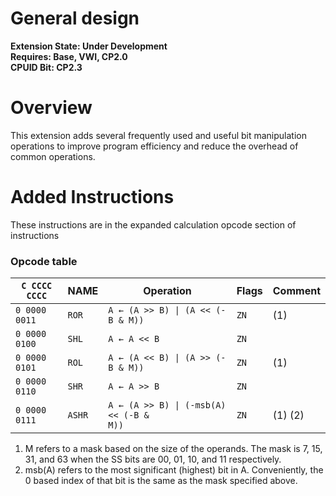 # General design

**Extension State: Under Development**  
**Requires: Base, VWI, CP2.0**  
**CPUID Bit: CP2.3**

# Overview

This extension adds several frequently used and useful bit manipulation operations to improve program efficiency and reduce the overhead of common operations.

# Added Instructions

These instructions are in the expanded calculation opcode section of instructions

### Opcode table

| `C CCCC CCCC` | NAME            | Operation                                                  | Flags  | Comment |
|---------------|-----------------|------------------------------------------------------------|--------|---------|
| `0 0000 0011` | `ROR`           | <code>A ← (A >> B) &#124; (A << (-B &#38; M))</code>       | `ZN`   | (1)     |
| `0 0000 0100` | `SHL`           | `A ← A << B`                                               | `ZN`   |         |
| `0 0000 0101` | `ROL`           | <code>A ← (A << B) &#124; (A >> (-B &#38; M))</code>       | `ZN`   | (1)     |
| `0 0000 0110` | `SHR`           | `A ← A >> B`                                               | `ZN`   |         |
| `0 0000 0111` | `ASHR`          | <code>A ← (A >> B) &#124; (-msb(A) << (-B &#38; M))</code> | `ZN`   | (1) (2) |

1) M refers to a mask based on the size of the operands. The mask is 7, 15, 31, and 63 when the SS bits are 00, 01, 10, and 11 respectively.
2) msb(A) refers to the most significant (highest) bit in A. Conveniently, the 0 based index of that bit is the same as the mask specified above.
